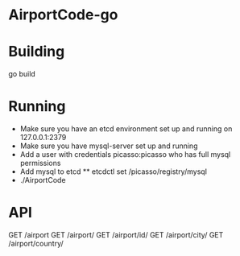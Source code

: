 # AirportCode-go
Building
========

go build

Running
=======

* Make sure you have an etcd environment set up and running on 127.0.0.1:2379
* Make sure you have mysql-server set up and running
* Add a user with credentials picasso:picasso who has full mysql permissions
* Add mysql to etcd
** etcdctl set /picasso/registry/mysql <addressOnly>
* ./AirportCode

API
===

GET /airport
GET /airport/<IATA>
GET /airport/id/<Id>
GET /airport/city/<City>
GET /airport/country/<Country>
